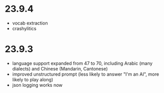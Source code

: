 # 23.9.4
- vocab extraction
- crashylitics

# 23.9.3
- language support expanded from 47 to 70, including Arabic (many dialects) and Chinese (Mandarin, Cantonese)
- improved unstructured prompt (less likely to answer "I'm an AI", more likely to play along)
- json logging works now
